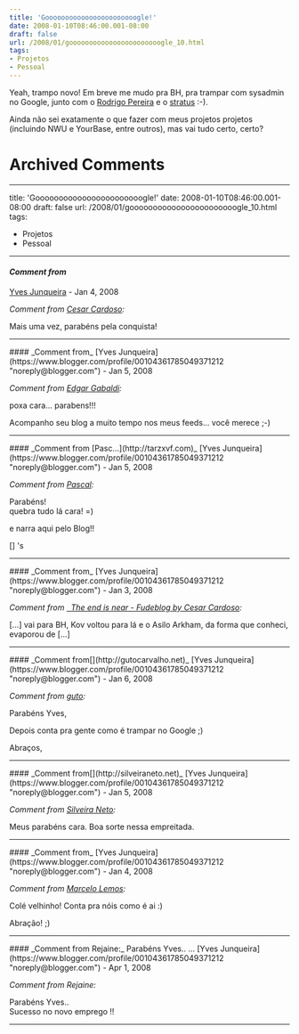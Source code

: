 ```yaml
---
title: 'Gooooooooooooooooooooooogle!'
date: 2008-01-10T08:46:00.001-08:00
draft: false
url: /2008/01/gooooooooooooooooooooooogle_10.html
tags: 
- Projetos
- Pessoal
---
```


Yeah, trampo novo! Em breve me mudo pra BH, pra trampar com sysadmin no Google, junto com o [Rodrigo Pereira](http://pereira-ubuntu.blogspot.com) e o [stratus](http://stratusandtheswirl.blogspot.com) :-).  
  
Ainda não sei exatamente o que fazer com meus projetos projetos (incluindo NWU e YourBase, entre outros), mas vai tudo certo, certo?
# Archived Comments
---
title: 'Gooooooooooooooooooooooogle!'
date: 2008-01-10T08:46:00.001-08:00
draft: false
url: /2008/01/gooooooooooooooooooooooogle_10.html
tags: 
- Projetos
- Pessoal
---

#### _Comment from_
[Yves Junqueira](https://www.blogger.com/profile/00104361785049371212 "noreply@blogger.com") - <time datetime="2008-01-10T11:53:00.000-08:00">Jan 4, 2008</time>

_Comment from [Cesar Cardoso](http://fudeblog.zyakannazio.eti.br):_  
  
Mais uma vez, parabéns pela conquista!
<hr />
#### _Comment from_
[Yves Junqueira](https://www.blogger.com/profile/00104361785049371212 "noreply@blogger.com") - <time datetime="2008-01-11T01:19:00.000-08:00">Jan 5, 2008</time>

_Comment from [Edgar Gabaldi](http://www.edgabaldi.com):_  
  
poxa cara... parabens!!!  
  
Acompanho seu blog a muito tempo nos meus feeds... você merece ;-)
<hr />
#### _Comment from [Pasc...](http://tarzxvf.com)_
[Yves Junqueira](https://www.blogger.com/profile/00104361785049371212 "noreply@blogger.com") - <time datetime="2008-01-11T02:22:00.000-08:00">Jan 5, 2008</time>

_Comment from [Pascal](http://tarzxvf.com):_  
  
Parabéns!  
quebra tudo lá cara! =)  
  
e narra aqui pelo Blog!!  
  
\[\] 's
<hr />
#### _Comment from_
[Yves Junqueira](https://www.blogger.com/profile/00104361785049371212 "noreply@blogger.com") - <time datetime="2008-01-16T14:50:00.000-08:00">Jan 3, 2008</time>

_Comment from [  The end is near - Fudeblog by Cesar Cardoso](http://zyakannazio.eti.br/fudeblog/2008/01/16/the-end-is-near/):_  
  
\[...\] vai para BH, Kov voltou para lá e o Asilo Arkham, da forma que conheci, evaporou de \[...\]
<hr />
#### _Comment from[](http://gutocarvalho.net)_
[Yves Junqueira](https://www.blogger.com/profile/00104361785049371212 "noreply@blogger.com") - <time datetime="2008-01-19T04:56:00.000-08:00">Jan 6, 2008</time>

_Comment from [guto](http://gutocarvalho.net):_  
  
Parabéns Yves,  
  
Depois conta pra gente como é trampar no Google ;)  
  
Abraços,
<hr />
#### _Comment from[](http://silveiraneto.net)_
[Yves Junqueira](https://www.blogger.com/profile/00104361785049371212 "noreply@blogger.com") - <time datetime="2008-01-25T13:38:00.000-08:00">Jan 5, 2008</time>

_Comment from [Silveira Neto](http://silveiraneto.net):_  
  
Meus parabéns cara. Boa sorte nessa empreitada.
<hr />
#### _Comment from_
[Yves Junqueira](https://www.blogger.com/profile/00104361785049371212 "noreply@blogger.com") - <time datetime="2008-01-31T08:40:00.000-08:00">Jan 4, 2008</time>

_Comment from [Marcelo Lemos](http://marcelolemos.blogspot.com):_  
  
Colé velhinho! Conta pra nóis como é ai :)  
  
Abração! ;)
<hr />
#### _Comment from Rejaine:_ Parabéns Yves.. ...
[Yves Junqueira](https://www.blogger.com/profile/00104361785049371212 "noreply@blogger.com") - <time datetime="2008-04-28T09:12:00.000-07:00">Apr 1, 2008</time>

_Comment from Rejaine:_  
  
Parabéns Yves..  
Sucesso no novo emprego !!
<hr />

